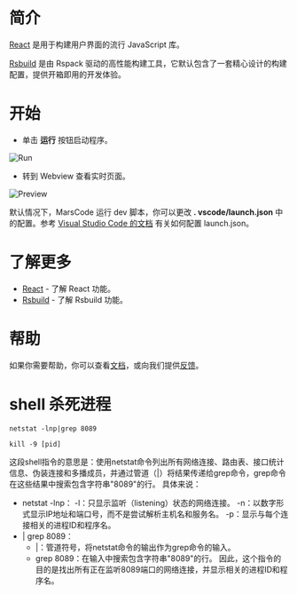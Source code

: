 # 简介

[React](https://reactjs.org/) 是用于构建用户界面的流行 JavaScript 库。

[Rsbuild](https://rsbuild.dev/) 是由 Rspack 驱动的高性能构建工具，它默认包含了一套精心设计的构建配置，提供开箱即用的开发体验。

# 开始

- 单击 **运行** 按钮启动程序。

![Run](https://lf-cdn.marscode.com.cn/obj/eden-cn/ljhwz_lkpkbvsj/ljhwZthlaukjlkulzlp/project_template/prod/3b0f16a28c0263a9c9836741154fa0776989661a/images/native_nodejs_react/run.jpeg)

- 转到 Webview 查看实时页面。

![Preview](https://lf-cdn.marscode.com.cn/obj/eden-cn/ljhwz_lkpkbvsj/ljhwZthlaukjlkulzlp/project_template/prod/3b0f16a28c0263a9c9836741154fa0776989661a/images/native_nodejs_react/preview.jpeg)

默认情况下，MarsCode 运行 dev 脚本，你可以更改 **. vscode/launch.json** 中的配置。参考 [Visual Studio Code 的文档](https://code.visualstudio.com/docs/editor/debugging) 有关如何配置 launch.json。

# 了解更多

- [React](https://react.dev/learn) - 了解 React 功能。
- [Rsbuild](https://rsbuild.dev/) - 了解 Rsbuild 功能。

# 帮助

如果你需要帮助，你可以查看[文档](https://docs.marscode.cn/)，或向我们提供[反馈](https://juejin.cn/pin/club/7359094304150650889?utm_source=doc&utm_medium=marscode)。

# shell 杀死进程

```shell
netstat -lnp|grep 8089

kill -9 [pid]
```

这段shell指令的意思是：使用netstat命令列出所有网络连接、路由表、接口统计信息、伪装连接和多播成员，并通过管道（|）将结果传递给grep命令，grep命令在这些结果中搜索包含字符串"8089"的行。
具体来说：
- netstat -lnp：
    -l：只显示监听（listening）状态的网络连接。
    -n：以数字形式显示IP地址和端口号，而不是尝试解析主机名和服务名。
    -p：显示与每个连接相关的进程ID和程序名。
- | grep 8089：
    - |：管道符号，将netstat命令的输出作为grep命令的输入。
    - grep 8089：在输入中搜索包含字符串"8089"的行。
因此，这个指令的目的是找出所有正在监听8089端口的网络连接，并显示相关的进程ID和程序名。